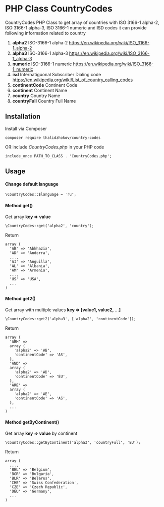 # PHP Class CountryCodes
CountryCodes PHP Class to get array of countries with ISO 3166-1 alpha-2, ISO 3166-1 alpha-3, ISO 3166-1 numeric and ISD codes it can provide following information related to country

1. __alpha2__ ISO-3166-1 alpha-2 
https://en.wikipedia.org/wiki/ISO_3166-1_alpha-2
2. __alpha3__ ISO-3166-1 alpha-3 
https://en.wikipedia.org/wiki/ISO_3166-1_alpha-3
3. __numeric__ ISO-3166-1 numeric 
https://en.wikipedia.org/wiki/ISO_3166-1_numeric
4. __isd__ Internatiguonal Subscriber Dialing code 
https://en.wikipedia.org/wiki/List_of_country_calling_codes
5. __continentCode__ Continent Code
6. __continent__ Continent Name
7. __country__ Country Name
8. __countryFull__ Country Full Name

## Installation

Install via Composer
```
composer require thalidzhokov/country-codes
```

OR include _CountryCodes.php_ in your PHP code
```
include_once PATH_TO_CLASS . 'CountryCodes.php';
```

## Usage

#### Change default language
```
\CountryCodes::$language = 'ru';
```

#### Method __get()__
Get array __key => value__
```
\CountryCodes::get('alpha2', 'country');
```

Return 
```
array (
  'AB' => 'Abkhazia',
  'AD' => 'Andorra',
  ...,
  'AI' => 'Anguilla',
  'AL' => 'Albania',
  'AM' => 'Armenia',
  ...,
  'US' => 'USA',
  ...
)
```

#### Method __get2()__
Get array with multiple values __key => \[value1, value2, ...]__ 
```
\CountryCodes::get2('alpha3', ['alpha2', 'continentCode']);
```

Return
```
array (
  'ABH' => 
  array (
    'alpha2' => 'AB',
    'continentCode' => 'AS',
  ),
  'AND' => 
  array (
    'alpha2' => 'AD',
    'continentCode' => 'EU',
  ),
  'ARE' => 
  array (
    'alpha2' => 'AE',
    'continentCode' => 'AS',
  ),
  ...
)
```

#### Method __getByContinent()__
Get array __key => value__ by continent
```
\CountryCodes::getByContinent('alpha3', 'countryFull', 'EU');
```

Return
```
array (
  ...,
  'BEL' => 'Belgium',
  'BGR' => 'Bulgaria',
  'BLR' => 'Belarus',
  'CHE' => 'Swiss Confederation',
  'CZE' => 'Czech Republic',
  'DEU' => 'Germany',
  ...
)
```